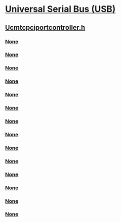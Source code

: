 # [Universal Serial Bus (USB)](../_usbref/index.md)
## [Ucmtcpciportcontroller.h](index.md)
### [None](../ucmtcpciportcontroller/ne-ucmtcpciportcontroller-_ucmtcpci_port_controller_alert_type.md)
### [None](../ucmtcpciportcontroller/nf-ucmtcpciportcontroller-ucmtcpciportcontrolleralert.md)
### [None](../ucmtcpciportcontroller/nf-ucmtcpciportcontroller-ucmtcpciportcontrollercreate.md)
### [None](../ucmtcpciportcontroller/nf-ucmtcpciportcontroller-ucmtcpciportcontrollersethardwarerequestqueue.md)
### [None](../ucmtcpciportcontroller/nf-ucmtcpciportcontroller-ucmtcpciportcontrollerstart.md)
### [None](../ucmtcpciportcontroller/nf-ucmtcpciportcontroller-ucmtcpciportcontrollerstop.md)
### [None](../ucmtcpciportcontroller/nf-ucmtcpciportcontroller-ucmtcpci_port_controller_alert_data_init.md)
### [None](../ucmtcpciportcontroller/nf-ucmtcpciportcontroller-ucmtcpci_port_controller_capabilities_init.md)
### [None](../ucmtcpciportcontroller/nf-ucmtcpciportcontroller-ucmtcpci_port_controller_config_init.md)
### [None](../ucmtcpciportcontroller/nf-ucmtcpciportcontroller-ucmtcpci_port_controller_identification_init.md)
### [None](../ucmtcpciportcontroller/ns-ucmtcpciportcontroller-_ucmtcpci_port_controller_alert_data.md)
### [None](../ucmtcpciportcontroller/ns-ucmtcpciportcontroller-_ucmtcpci_port_controller_capabilities.md)
### [None](../ucmtcpciportcontroller/ns-ucmtcpciportcontroller-_ucmtcpci_port_controller_config.md)
### [None](../ucmtcpciportcontroller/ns-ucmtcpciportcontroller-_ucmtcpci_port_controller_identification.md)
